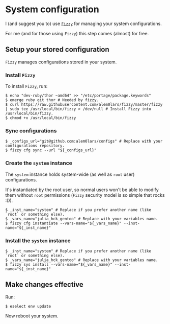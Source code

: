 # System configuration

I (and suggest you to) use [`Fizzy`](https://github.com/alem0lars/fizzy) for
managing your system configurations.

For me (and for those using `Fizzy`) this step comes (almost) for free.

## Setup your stored configuration

`Fizzy` manages configurations stored in your system.

### Install `Fizzy`

To install `Fizzy`, run:

```ShellSession
$ echo "dev-ruby/thor ~amd64" >> "/etc/portage/package.keywords"
$ emerge ruby git thor # Needed by fizzy.
$ curl https://raw.githubusercontent.com/alem0lars/fizzy/master/fizzy | sudo tee /usr/local/bin/fizzy > /dev/null # Install Fizzy into /usr/local/bin/fizzy.
$ chmod +x /usr/local/bin/fizzy
```

### Sync configurations

```ShellSession
$ _configs_url="git@github.com:alem0lars/configs" # Replace with your configurations repository.
$ fizzy cfg sync --url "${_configs_url}"
```

### Create the `system` instance

The `system` instance holds system-wide (as well as `root` user) configurations.

It's instantiated by the root user, so normal users won't be able to modify them
without `root` permissions (`Fizzy` security model is so simple that rocks :D).

```ShellSession
$ _inst_name="system" # Replace if you prefer another name (like `root` or something else).
$ _vars_name="julia_hck_gentoo" # Replace with your variables name.
$ fizzy cfg instantiate --vars-name="${_vars_name}" --inst-name="${_inst_name}"
```

### Install the `system` instance

```ShellSession
$ _inst_name="system" # Replace if you prefer another name (like `root` or something else).
$ _vars_name="julia_hck_gentoo" # Replace with your variables name.
$ fizzy sys install --vars-name="${_vars_name}" --inst-name="${_inst_name}"
```

## Make changes effective

Run:

```ShellSession
$ eselect env update
```

Now reboot your system.
